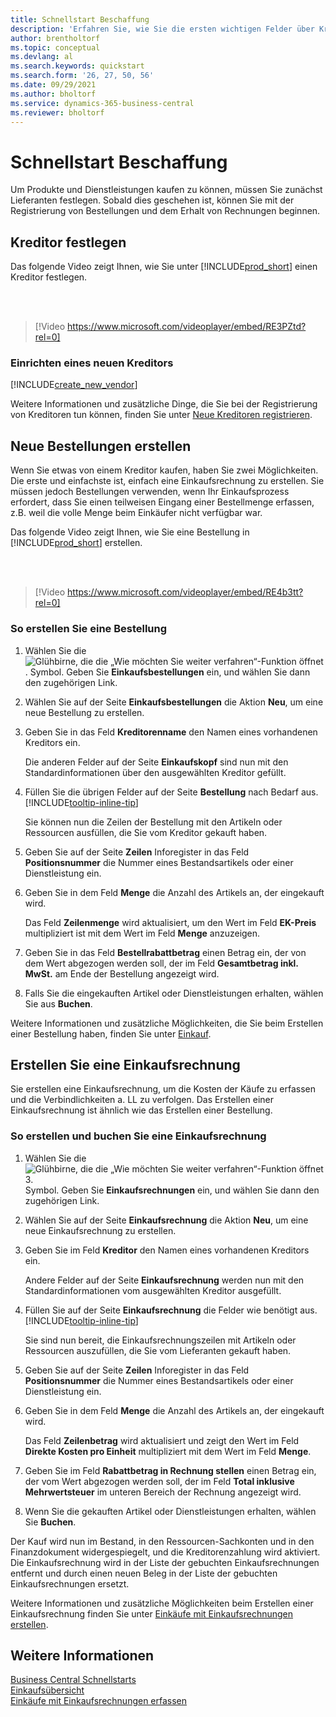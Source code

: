 ```yaml
---
title: Schnellstart Beschaffung
description: 'Erfahren Sie, wie Sie die ersten wichtigen Felder über Kreditor in Business Central ausfüllen, damit Sie mit dem Kauf von Produkten und Dienstleistungen beginnen können.'
author: brentholtorf
ms.topic: conceptual
ms.devlang: al
ms.search.keywords: quickstart
ms.search.form: '26, 27, 50, 56'
ms.date: 09/29/2021
ms.author: bholtorf
ms.service: dynamics-365-business-central
ms.reviewer: bholtorf
---
```


# <a name="procurement-quick-start"></a>Schnellstart Beschaffung

Um Produkte und Dienstleistungen kaufen zu können, müssen Sie zunächst Lieferanten festlegen. Sobald dies geschehen ist, können Sie mit der Registrierung von Bestellungen und dem Erhalt von Rechnungen beginnen.  

## <a name="set-up-vendors"></a>Kreditor festlegen

Das folgende Video zeigt Ihnen, wie Sie unter [!INCLUDE[prod_short](includes/prod_short.md)] einen Kreditor festlegen.

<br><br>  

> [!Video https://www.microsoft.com/videoplayer/embed/RE3PZtd?rel=0]

### <a name="set-up-a-new-vendor"></a>Einrichten eines neuen Kreditors

[!INCLUDE[create_new_vendor](includes/create_new_vendor.md)]

Weitere Informationen und zusätzliche Dinge, die Sie bei der Registrierung von Kreditoren tun können, finden Sie unter [Neue Kreditoren registrieren](purchasing-how-register-new-vendors.md).  

## <a name="create-new-purchase-orders"></a>Neue Bestellungen erstellen

Wenn Sie etwas von einem Kreditor kaufen, haben Sie zwei Möglichkeiten. Die erste und einfachste ist, einfach eine Einkaufsrechnung zu erstellen. Sie müssen jedoch Bestellungen verwenden, wenn Ihr Einkaufsprozess erfordert, dass Sie einen teilweisen Eingang einer Bestellmenge erfassen, z.B. weil die volle Menge beim Einkäufer nicht verfügbar war.

Das folgende Video zeigt Ihnen, wie Sie eine Bestellung in [!INCLUDE[prod_short](includes/prod_short.md)] erstellen.

<br><br>

> [!Video https://www.microsoft.com/videoplayer/embed/RE4b3tt?rel=0]

### <a name="to-create-a-purchase-order"></a>So erstellen Sie eine Bestellung

1. Wählen Sie die ![Glühbirne, die die „Wie möchten Sie weiter verfahren“-Funktion öffnet](media/ui-search/search_small.png "Sagen Sie mir, was Sie tun möchten"). Symbol. Geben Sie **Einkaufsbestellungen** ein, und wählen Sie dann den zugehörigen Link.  

2. Wählen Sie auf der Seite **Einkaufsbestellungen** die Aktion **Neu**, um eine neue Bestellung zu erstellen.

3. Geben Sie in das Feld **Kreditorenname** den Namen eines vorhandenen Kreditors ein.

    Die anderen Felder auf der Seite **Einkaufskopf** sind nun mit den Standardinformationen über den ausgewählten Kreditor gefüllt.  

4. Füllen Sie die übrigen Felder auf der Seite **Bestellung** nach Bedarf aus. [!INCLUDE[tooltip-inline-tip](includes/tooltip-inline-tip_md.md)]

    Sie können nun die Zeilen der Bestellung mit den Artikeln oder Ressourcen ausfüllen, die Sie vom Kreditor gekauft haben.

5. Geben Sie auf der Seite **Zeilen** Inforegister in das Feld **Positionsnummer** die Nummer eines Bestandsartikels oder einer Dienstleistung ein.

6. Geben Sie in dem Feld **Menge** die Anzahl des Artikels an, der eingekauft wird.

    Das Feld **Zeilenmenge** wird aktualisiert, um den Wert im Feld **EK-Preis** multipliziert ist mit dem Wert im Feld **Menge** anzuzeigen.

7. Geben Sie in das Feld **Bestellrabattbetrag** einen Betrag ein, der von dem Wert abgezogen werden soll, der im Feld **Gesamtbetrag inkl. MwSt.** am Ende der Bestellung angezeigt wird.

8. Falls Sie die eingekauften Artikel oder Dienstleistungen erhalten, wählen Sie aus **Buchen**.

Weitere Informationen und zusätzliche Möglichkeiten, die Sie beim Erstellen einer Bestellung haben, finden Sie unter [Einkauf](purchasing-manage-purchasing.md).  

## <a name="create-a-purchase-invoice"></a>Erstellen Sie eine Einkaufsrechnung

Sie erstellen eine Einkaufsrechnung, um die Kosten der Käufe zu erfassen und die Verbindlichkeiten a. LL zu verfolgen. Das Erstellen einer Einkaufsrechnung ist ähnlich wie das Erstellen einer Bestellung.

### <a name="how-to-create-and-post-a-purchase-invoice"></a>So erstellen und buchen Sie eine Einkaufsrechnung

1. Wählen Sie die ![Glühbirne, die die „Wie möchten Sie weiter verfahren“-Funktion öffnet 3.](media/ui-search/search_small.png "Sagen Sie mir, was Sie tun möchten") Symbol. Geben Sie **Einkaufsrechnungen** ein, und wählen Sie dann den zugehörigen Link.  
2. Wählen Sie auf der Seite **Einkaufsrechnung** die Aktion **Neu**, um eine neue Einkaufsrechnung zu erstellen.
3. Geben Sie im Feld **Kreditor** den Namen eines vorhandenen Kreditors ein.

    Andere Felder auf der Seite **Einkaufsrechnung** werden nun mit den Standardinformationen vom ausgewählten Kreditor ausgefüllt.

4. Füllen Sie auf der Seite **Einkaufsrechnung** die Felder wie benötigt aus. [!INCLUDE[tooltip-inline-tip](includes/tooltip-inline-tip_md.md)]

    Sie sind nun bereit, die Einkaufsrechnungszeilen mit Artikeln oder Ressourcen auszufüllen, die Sie vom Lieferanten gekauft haben.

5. Geben Sie auf der Seite **Zeilen** Inforegister in das Feld **Positionsnummer** die Nummer eines Bestandsartikels oder einer Dienstleistung ein.
6. Geben Sie in dem Feld **Menge** die Anzahl des Artikels an, der eingekauft wird.

    Das Feld **Zeilenbetrag** wird aktualisiert und zeigt den Wert im Feld **Direkte Kosten pro Einheit** multipliziert mit dem Wert im Feld **Menge**.

7. Geben Sie im Feld **Rabattbetrag in Rechnung stellen** einen Betrag ein, der vom Wert abgezogen werden soll, der im Feld **Total inklusive Mehrwertsteuer** im unteren Bereich der Rechnung angezeigt wird.

8. Wenn Sie die gekauften Artikel oder Dienstleistungen erhalten, wählen Sie **Buchen**.

Der Kauf wird nun im Bestand, in den Ressourcen-Sachkonten und in den Finanzdokument widergespiegelt, und die Kreditorenzahlung wird aktiviert. Die Einkaufsrechnung wird in der Liste der gebuchten Einkaufsrechnungen entfernt und durch einen neuen Beleg in der Liste der gebuchten Einkaufsrechnungen ersetzt.  

Weitere Informationen und zusätzliche Möglichkeiten beim Erstellen einer Einkaufsrechnung finden Sie unter [Einkäufe mit Einkaufsrechnungen erstellen](purchasing-how-record-purchases.md).

## <a name="see-also"></a>Weitere Informationen

[Business Central Schnellstarts](quick-start-business-central.md)  
[Einkaufsübersicht](Purchasing-manage-purchasing.md)  
[Einkäufe mit Einkaufsrechnungen erfassen](purchasing-how-record-purchases.md)  
